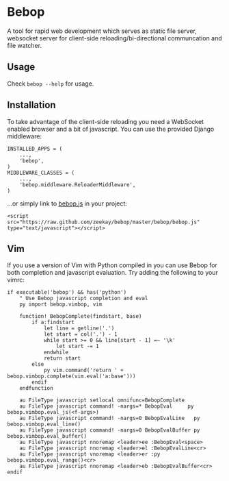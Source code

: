 Bebop
=====
A tool for rapid web development which serves as static file server, websocket server for client-side reloading/bi-directional communcation and file watcher.

Usage
-----
Check `bebop --help` for usage.

Installation
------------
To take advantage of the client-side reloading you need a WebSocket enabled browser and a bit of javascript. You can use the provided Django middleware:

    INSTALLED_APPS = (
        ...,
        'bebop',
    )
    MIDDLEWARE_CLASSES = (
        ...,
        'bebop.middleware.ReloaderMiddleware',
    )

...or simply link to [bebop.js](https://raw.github.com/zeekay/bebop/master/bebop/bebop.js) in your project:

    <script src="https://raw.github.com/zeekay/bebop/master/bebop/bebop.js" type="text/javascript"></script>

Vim
---
If you use a version of Vim with Python compiled in you can use Bebop for both completion and javascript evaluation. Try adding the following to your vimrc:

    if executable('bebop') && has('python')
        " Use Bebop javascript completion and eval
        py import bebop.vimbop, vim

        function! BebopComplete(findstart, base)
            if a:findstart
                let line = getline('.')
                let start = col('.') - 1
                while start >= 0 && line[start - 1] =~ '\k'
                    let start -= 1
                endwhile
                return start
            else
                py vim.command('return ' + bebop.vimbop.complete(vim.eval('a:base')))
            endif
        endfunction

        au FileType javascript setlocal omnifunc=BebopComplete
        au FileType javascript command! -nargs=* BebopEval     py bebop.vimbop.eval_js(<f-args>)
        au FileType javascript command! -nargs=0 BebopEvalLine   py bebop.vimbop.eval_line()
        au FileType javascript command! -nargs=0 BebopEvalBuffer py bebop.vimbop.eval_buffer()
        au FileType javascript nnoremap <leader>ee :BebopEval<space>
        au FileType javascript nnoremap <leader>el :BebopEvalLine<cr>
        au FileType javascript vnoremap <leader>er :py bebop.vimbop.eval_range()<cr>
        au FileType javascript nnoremap <leader>eb :BebopEvalBuffer<cr>
    endif
